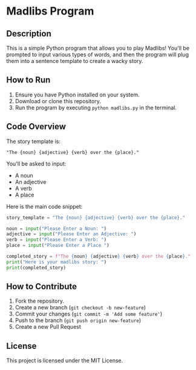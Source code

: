 # Madlibs Program

## Description

This is a simple Python program that allows you to play Madlibs! You'll be prompted to input various types of words, and then the program will plug them into a sentence template to create a wacky story.

## How to Run

1. Ensure you have Python installed on your system.
2. Download or clone this repository.
3. Run the program by executing `python madlibs.py` in the terminal.

## Code Overview

The story template is:

```
"The {noun} {adjective} {verb} over the {place}."
```

You'll be asked to input:

- A noun
- An adjective
- A verb
- A place

Here is the main code snippet:

```python
story_template = "The {noun} {adjective} {verb} over the {place}."

noun = input("Please Enter a Noun: ")
adjective = input("Please Enter an Adjective: ")
verb = input("Please Enter a Verb: ")
place = input("Please Enter a Place ")

completed_story = f"The {noun} {adjective} {verb} over the {place}."
print("Here is your madlibs story: ")
print(completed_story)
```

## How to Contribute

1. Fork the repository.
2. Create a new branch (`git checkout -b new-feature`)
3. Commit your changes (`git commit -m 'Add some feature'`)
4. Push to the branch (`git push origin new-feature`)
5. Create a new Pull Request

## License

This project is licensed under the MIT License.
